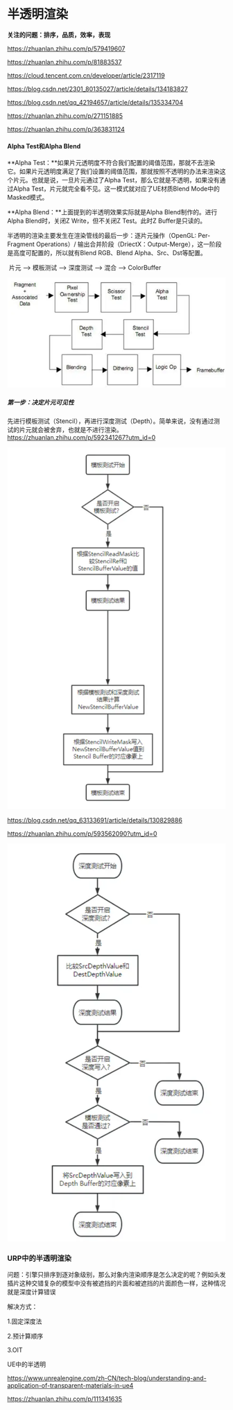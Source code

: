 # 半透明渲染

**关注的问题：排序，品质，效率，表现**

https://zhuanlan.zhihu.com/p/579419607

https://zhuanlan.zhihu.com/p/81883537

https://cloud.tencent.com.cn/developer/article/2317119

https://blog.csdn.net/2301_80135027/article/details/134183827

https://blog.csdn.net/qq_42194657/article/details/135334704

https://zhuanlan.zhihu.com/p/271151885

https://zhuanlan.zhihu.com/p/363831124

#### **Alpha Test和Alpha Blend**

**Alpha Test：**如果片元透明度不符合我们配置的阈值范围，那就不去渲染它。如果片元透明度满足了我们设置的阈值范围，那就按照不透明的办法来渲染这个片元。也就是说，一旦片元通过了Alpha Test，那么它就是不透明，如果没有通过Alpha Test，片元就完全看不见。这一模式就对应了UE材质Blend Mode中的Masked模式。

**Alpha Blend：**上面提到的半透明效果实际就是Alpha Blend制作的。进行Alpha Blend时，关闭Z Write，但不关闭Z Test。此时Z Buffer是只读的。

半透明的渲染主要发生在渲染管线的最后一步：逐片元操作（OpenGL: Per-Fragment Operations）/ 输出合并阶段（DriectX：Output-Merge），这一阶段是高度可配置的，所以就有Blend RGB、Blend Alpha、Src、Dst等配置。

​                                           片元 --> 模板测试 --> 深度测试 --> 混合 --> ColorBuffer

![FragmentCoop](.\img\FragmentCoop.png)

##### **第一步：决定片元可见性**

先进行模板测试（Stencil），再进行深度测试（Depth）。简单来说，没有通过测试的片元就会被舍弃，也就是不进行渲染。https://zhuanlan.zhihu.com/p/592341267?utm_id=0

![StencilTest](.\img\StencilTest.png)

https://blog.csdn.net/qq_63133691/article/details/130829886

https://zhuanlan.zhihu.com/p/593562090?utm_id=0

![DepthTest](.\img\DepthTest.png)



### URP中的半透明渲染

问题：引擎只排序到逐对象级别，那么对象内渲染顺序是怎么决定的呢？例如头发插片这种交错复杂的模型中没有被遮挡的片面和被遮挡的片面颜色一样，这种情况就是深度计算错误

解决方式：

1.固定深度法



2.预计算顺序

3.OIT







UE中的半透明

https://www.unrealengine.com/zh-CN/tech-blog/understanding-and-application-of-transparent-materials-in-ue4

https://zhuanlan.zhihu.com/p/111341635